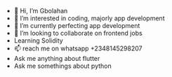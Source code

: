 - 👋 Hi, I’m Gbolahan
- 👀 I’m interested in coding, majorly app development
- 🌱 I’m currently perfecting app development
- 💞️ I’m looking to collaborate on frontend jobs
- Learning Solidity
- 📫 reach me on whatsapp +2348145298207
- Ask me anything about flutter
- Ask me somethings about python

<!---
gboliknow/gboliknow is a ✨ special ✨ repository because its `README.md` (this file) appears on your GitHub profile.
You can click the Preview link to take a look at your changes.
--->
